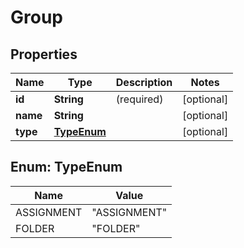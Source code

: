 

# Group


## Properties

| Name | Type | Description | Notes |
|------------ | ------------- | ------------- | -------------|
|**id** | **String** | (required)  |  [optional] |
|**name** | **String** |  |  [optional] |
|**type** | [**TypeEnum**](#TypeEnum) |  |  [optional] |



## Enum: TypeEnum

| Name | Value |
|---- | -----|
| ASSIGNMENT | &quot;ASSIGNMENT&quot; |
| FOLDER | &quot;FOLDER&quot; |



